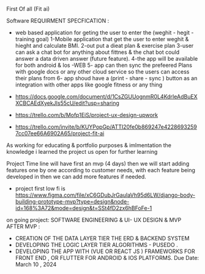 First Of all (Fit ai)

Software REQUIRMENT SPECFICATION :
- web based application for geting the user to enter the (weghit - hegit - training goal) 
1-Mobile application that get the user to enter weghit & hieght  and calculate BMI. 
2-out put a dieat plan & exercise plan 
3-user can ask a chat bot for anything about fittnes & the chat bot could answer a data driven answer (future feature).
4-the app will be available for both android & Ios -WEB
5- app can then sync the prefeered Plans with google docs or any other  cloud service so the users can access their plans from
6- app shoud have a (print - share - sync ) button as an integration  with other apps like google fitness or any thing



- https://docs.google.com/document/d/1CsZGUUognmR0L4KdrIeAdBuEXXCBCAEdXyekJIs55cU/edit?usp=sharing
- https://trello.com/b/Mofp1EiS/project-ux-design-upwork
- https://trello.com/invite/b/KUYPopGp/ATTI20fe0b869247e42286932597cc07ee66A6902A65/project-fit-ai


As working for educating & portfolio purposes & imlmentation the knowledge i learned the project us open for further learning

Project Time line will have first an mvp (4 days)
then we will start adding features one by one according to customer needs, with each feature being developed in then we can add more features if needed.    

- project first low fi is https://www.figma.com/file/xC6GDubJrGauIaVh95d6LW/django-body-building-prototype-mvp?type=design&node-id=168%3A72&mode=design&t=SSt4fD2zx6hBFoFe-1

on going  project: SOFTWARE ENGINEERING & UI- UX DESIGN & MVP
AFTER MVP : 
- CREATION OF THE DATA LAYER TIER THE ERD & BACKEND SYSTEM
- DEVELOPING THE LOGIC LAYER TIER  ALGORITHMS - PUSEDO .
- DEVELOPING THE APP WITH (VUE OR REACT JS ) FRAMEWORKS FOR FRONT END , OR FLUTTER  FOR ANDROID & IOS PLATFORMS.
Due Date: March 10 , 2024
